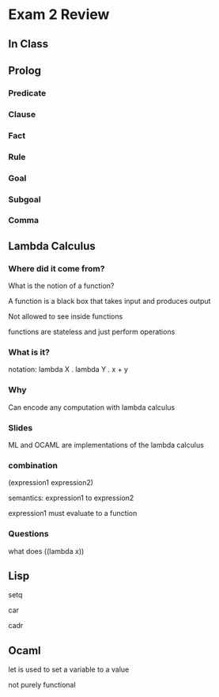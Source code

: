 # Exam 2 Review

## In Class

## Prolog

### Predicate

### Clause

### Fact

### Rule

### Goal

### Subgoal

### Comma

## Lambda Calculus

### Where did it come from?

What is the notion of a function?

A function is a black box that takes input and produces output

Not allowed to see inside functions

functions are stateless and just perform operations

### What is it?

notation: lambda X . lambda Y . x + y

### Why

Can encode any computation with lambda calculus 

### Slides

ML and OCAML are implementations of the lambda calculus

### combination

(expression1 expression2)

semantics: expression1 to expression2

expression1 must evaluate to a function



### Questions

what does ((lambda x))

## Lisp

setq 

car

cadr 

## Ocaml

let is used to set a variable to a value

not purely functional





